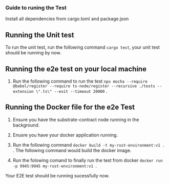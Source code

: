 ### Guide to runing the Test 

Install all dependencies from cargo.toml and package.json

## Running the Unit test 

To run the unit test, run the following command ```cargo test```, your unit test should be running by now.

## Running the e2e test on your local machine 

1. Run the following command to run the test ``` npx mocha --require @babel/register --require ts-node/register --recursive ./tests --extension \".ts\" --exit --timeout 20000 ``` . 

## Running the Docker file for the e2e Test

1. Ensure you have the substrate-contract node running in the background.

2. Enusre you have your docker application running.

3. Run the following command ```docker build -t my-rust-environment:v1 . ```. The following command would build the docker image. 

4. Run the folowing comand to finally run the test from docker ```docker run -p 9945:9945 my-rust-environment:v1 ```.

Your E2E test should be running sucessfully now.


